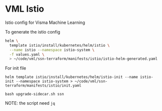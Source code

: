 # VML Istio
Istio config for Visma Machine Learning

To generate the istio config

```bash
helm \
  template istio/install/kubernetes/helm/istio \
  --name istio --namespace istio-system \
  -f values.yaml \
  > ~/code/vml/ssn-terraform/manifests/istio/istio-helm-generated.yaml
```

For init file

```
helm template istio/install/kubernetes/helm/istio-init --name istio-init --namespace istio-system > ~/code/vml/ssn-terraform/manifests/istio/init.yaml
```

```
bash upgrade-sidecar.sh ssn
```

NOTE: the script need `jq`
